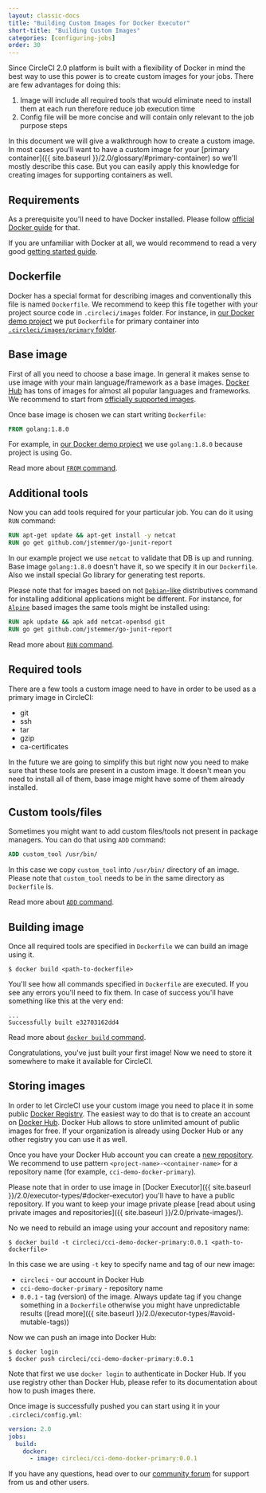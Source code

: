 ```yaml
---
layout: classic-docs
title: "Building Custom Images for Docker Executor"
short-title: "Building Custom Images"
categories: [configuring-jobs]
order: 30
---
```


Since CircleCI 2.0 platform is built with a flexibility of Docker in mind the best way to use this power is to create custom images for your jobs. There are few advantages for doing this:
 1. Image will include all required tools that would eliminate need to install them at each run therefore reduce job execution time
 2. Config file will be more concise and will contain only relevant to the job purpose steps

In this document we will give a walkthrough how to create a custom image. In most cases you'll want to have a custom image for your [primary container]({{ site.baseurl }}/2.0/glossary/#primary-container) so we'll mostly describe this case. But you can easily apply this knowledge for creating images for supporting containers as well.

## Requirements

As a prerequisite you'll need to have Docker installed. Please follow [official Docker guide](https://docs.docker.com/engine/installation/) for that.

If you are unfamiliar with Docker at all, we would recommend to read a very good [getting started guide](https://docs.docker.com/engine/getstarted/).

## Dockerfile

Docker has a special format for describing images and conventionally this file is named `Dockerfile`. We recommend to keep this file together with your project source code in `.circleci/images` folder. For instance, in [our Docker demo project](https://github.com/circleci/cci-demo-docker) we put `Dockerfile` for primary container into [`.circleci/images/primary` folder](https://github.com/circleci/cci-demo-docker/tree/master/.circleci/images/primary).

## Base image

First of all you need to choose a base image. In general it makes sense to use image with your main language/framework as a base images. [Docker Hub](https://hub.docker.com/) has tons of images for almost all popular languages and frameworks. We recommend to start from [officially supported images](https://hub.docker.com/explore/).

Once base image is chosen we can start writing `Dockerfile`:

``` Dockerfile
FROM golang:1.8.0
```

For example, in [our Docker demo project](https://github.com/circleci/cci-demo-docker) we use `golang:1.8.0` because project is using Go.

Read more about [`FROM` command](https://docs.docker.com/engine/reference/builder/#from).

## Additional tools

Now you can add tools required for your particular job. You can do it using `RUN` command:

``` Dockerfile
RUN apt-get update && apt-get install -y netcat
RUN go get github.com/jstemmer/go-junit-report
```

In our example project we use `netcat` to validate that DB is up and running. Base image `golang:1.8.0` doesn't have it, so we specify it in our `Dockerfile`. Also we install special Go library for generating test reports.

Please note that for images based on not [`Debian`-like](https://en.wikipedia.org/wiki/Debian) distributives command for installing additional applications might be different. For instance, for [`Alpine`](https://en.wikipedia.org/wiki/Alpine_Linux) based images the same tools might be installed using:

``` Dockerfile
RUN apk update && apk add netcat-openbsd git
RUN go get github.com/jstemmer/go-junit-report
```

Read more about [`RUN` command](https://docs.docker.com/engine/reference/builder/#run).

## Required tools

There are a few tools a custom image need to have in order to be used as a primary image in CircleCI:

 * git
 * ssh
 * tar
 * gzip
 * ca-certificates

In the future we are going to simplify this but right now you need to make sure that these tools are present in a custom image. It doesn't mean you need to install all of them, base image might have some of them already installed.

## Custom tools/files

Sometimes you might want to add custom files/tools not present in package managers. You can do that using `ADD` command:

``` Dockerfile
ADD custom_tool /usr/bin/
```

In this case we copy `custom_tool` into `/usr/bin/` directory of an image. Please note that `custom_tool` needs to be in the same directory as `Dockerfile` is.

Read more about [`ADD` command](https://docs.docker.com/engine/reference/builder/#add).

## Building image

Once all required tools are specified in `Dockerfile` we can build an image using it.

``` Shell
$ docker build <path-to-dockerfile>
```

You'll see how all commands specified in `Dockerfile` are executed. If you see any errors you'll need to fix them. In case of success you'll have something like this at the very end:

``` Text
...
Successfully built e32703162dd4
```

Read more about [`docker build` command](https://docs.docker.com/engine/reference/commandline/build/).

Congratulations, you've just built your first image! Now we need to store it somewhere to make it available for CircleCI.

## Storing images

In order to let CircleCI use your custom image you need to place it in some public [Docker Registry](https://docs.docker.com/registry/introduction/). The easiest way to do that is to create an account on [Docker Hub](https://hub.docker.com/). Docker Hub allows to store unlimited amount of public images for free. If your organization is already using Docker Hub or any other registry you can use it as well.

Once you have your Docker Hub account you can create a [new repository](https://hub.docker.com/add/repository/). We recommend to use pattern `<project-name>-<container-name>` for a repository name (for example, `cci-demo-docker-primary`).

Please note that in order to use image in [Docker Executor]({{ site.baseurl }}/2.0/executor-types/#docker-executor) you'll have to have a public repository. If you want to keep your image private please [read about using private images and repositories]({{ site.baseurl }}/2.0/private-images/).

No we need to rebuild an image using your account and repository name:

``` Shell
$ docker build -t circleci/cci-demo-docker-primary:0.0.1 <path-to-dockerfile>
```

In this case we are using `-t` key to specify name and tag of our new image:
 * `circleci` - our account in Docker Hub
 * `cci-demo-docker-primary` - repository name
 * `0.0.1` - tag (version) of the image. Always update tag if you change something in a `Dockerfile` otherwise you might have unpredictable results ([read more]({{ site.baseurl }}/2.0/executor-types/#avoid-mutable-tags))

Now we can push an image into Docker Hub:

``` Shell
$ docker login
$ docker push circleci/cci-demo-docker-primary:0.0.1
```

Note that first we use `docker login` to authenticate in Docker Hub. If you use registry other than Docker Hub, please refer to its documentation about how to push images there.

Once image is successfully pushed you can start using it in your `.circleci/config.yml`:

``` YAML
version: 2.0
jobs:
  build:
    docker:
      - image: circleci/cci-demo-docker-primary:0.0.1
```

If you have any questions, head over to our [community forum](https://discuss.circleci.com/) for support from us and other users.
